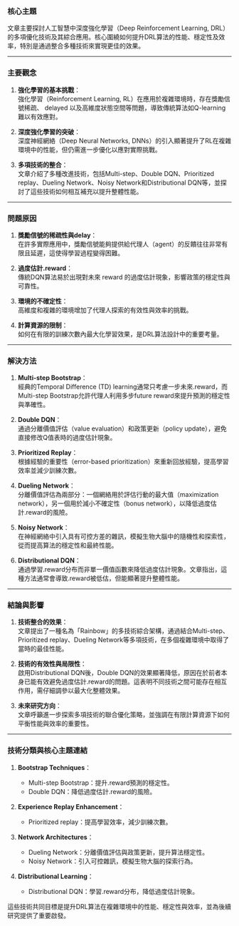 ### 核心主題  
文章主要探討人工智慧中深度強化學習（Deep Reinforcement Learning, DRL）的多項優化技術及其綜合應用。核心圍繞如何提升DRL算法的性能、穩定性及效率，特別是通過整合多種技術來實現更佳的效果。

---

### 主要觀念  
1. **強化學習的基本挑戰**：  
   強化學習（Reinforcement Learning, RL）在應用於複雜環境時，存在獎勵信號稀疏、 delayed 以及高維度狀態空間等問題，導致傳統算法如Q-learning難以有效應對。

2. **深度強化學習的突破**：  
   深度神經網絡（Deep Neural Networks, DNNs）的引入顯著提升了RL在複雜環境中的性能，但仍需進一步優化以應對實際挑戰。

3. **多項技術的整合**：  
   文章介紹了多種改進技術，包括Multi-step、Double DQN、Prioritized replay、Dueling Network、Noisy Network和Distributional DQN等，並探討了這些技術如何相互補充以提升整體性能。

---

### 問題原因  
1. **獎勵信號的稀疏性與delay**：  
   在許多實際應用中，獎勵信號能夠提供給代理人（agent）的反饋往往非常有限且延遲，這使得學習過程變得困難。  

2. **過度估計.reward**：  
   傳統DQN算法易於出現對未來 reward 的過度估計現象，影響政策的穩定性與可靠性。

3. **環境的不確定性**：  
   高維度和複雜的環境增加了代理人探索的有效性與效率的挑戰。  

4. **計算資源的限制**：  
   如何在有限的訓練次數內最大化學習效果，是DRL算法設計中的重要考量。

---

### 解決方法  
1. **Multi-step Bootstrap**：  
   經典的Temporal Difference (TD) learning通常只考慮一步未來.reward，而Multi-step Bootstrap允許代理人利用多步future reward來提升預測的穩定性與準確性。

2. **Double DQN**：  
   通過分離價值評估（value evaluation）和政策更新（policy update），避免直接修改Q值表時的過度估計現象。  

3. **Prioritized Replay**：  
   根據經驗的重要性（error-based prioritization）來重新回放經驗，提高學習效率並減少訓練次數。

4. **Dueling Network**：  
   分離價值評估為兩部分：一個網絡用於評估行動的最大值（maximization network），另一個用於減小不確定性（bonus network），以降低過度估計.reward的風險。

5. **Noisy Network**：  
   在神經網絡中引入具有可控方差的雜訊，模擬生物大腦中的隨機性和探索性，從而提高算法的穩定性和最終性能。

6. **Distributional DQN**：  
   通過學習.reward分布而非單一價值函數來降低過度估計現象。文章指出，這種方法通常會導致.reward被低估，但能顯著提升整體性能。

---

### 結論與影響  
1. **技術整合的效果**：  
   文章提出了一種名為「Rainbow」的多技術綜合架構，通過結合Multi-step、Prioritized replay、Dueling Network等多項技術，在多個複雜環境中取得了當時的最佳性能。

2. **技術的有效性與局限性**：  
   啟用Distributional DQN後，Double DQN的效果顯著降低，原因在於前者本身已能有效避免過度估計.reward的問題。這表明不同技術之間可能存在相互作用，需仔細調參以最大化整體效果。

3. **未來研究方向**：  
   文章呼籲進一步探索多項技術的聯合優化策略，並強調在有限計算資源下如何平衡性能與效率的重要性。

---

### 技術分類與核心主題連結  
1. **Bootstrap Techniques**：  
   - Multi-step Bootstrap：提升.reward預測的穩定性。  
   - Double DQN：降低過度估計.reward的風險。

2. **Experience Replay Enhancement**：  
   - Prioritized replay：提高學習效率，減少訓練次數。  

3. **Network Architectures**：  
   - Dueling Network：分離價值評估與政策更新，提升算法穩定性。  
   - Noisy Network：引入可控雜訊，模擬生物大腦的探索行為。

4. **Distributional Learning**：  
   - Distributional DQN：學習.reward分布，降低過度估計現象。

這些技術共同目標是提升DRL算法在複雜環境中的性能、穩定性與效率，並為後續研究提供了重要啟發。